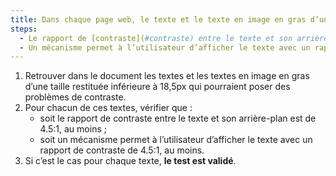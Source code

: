 ```yaml
---
title: Dans chaque page web, le texte et le texte en image en gras d’une taille restituée inférieure à 18,5px vérifient-ils une de ces conditions (hors cas particuliers) ?
steps:
  - Le rapport de [contraste](#contraste) entre le texte et son arrière-plan est de 4.5:1, au moins.
  - Un mécanisme permet à l’utilisateur d’afficher le texte avec un rapport de [contraste](#contraste) de 4.5:1, au moins.
---
```


1. Retrouver dans le document les textes et les textes en image en gras d’une taille restituée inférieure à 18,5px qui pourraient poser des problèmes de contraste.
2. Pour chacun de ces textes, vérifier que :
   - soit le rapport de contraste entre le texte et son arrière-plan est de 4.5:1, au moins ;
   - soit un mécanisme permet à l’utilisateur d’afficher le texte avec un rapport de contraste de 4.5:1, au moins.
3. Si c’est le cas pour chaque texte, **le test est validé**.
